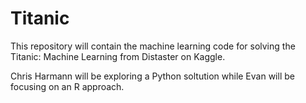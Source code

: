 # Titanic

This repository will contain the machine learning code for solving the Titanic: Machine Learning from Distaster on Kaggle.

Chris Harmann will be exploring a Python soltution while Evan will be focusing on an R approach.
